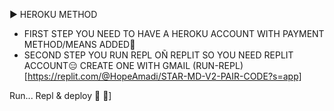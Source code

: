 ▶ HEROKU METHOD
- FIRST STEP
YOU NEED TO HAVE A HEROKU ACCOUNT WITH PAYMENT METHOD/MEANS ADDED🤝
- SECOND STEP
YOU RUN REPL OÑ REPLIT SO YOU NEED REPLIT ACCOUNT😑
CREATE ONE WITH GMAIL
(RUN-REPL)[https://replit.com/@HopeAmadi/STAR-MD-V2-PAIR-CODE?s=app]

Run... Repl & deploy 🙂
🥂]